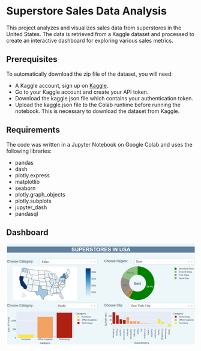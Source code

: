 # Superstore Sales Data Analysis 

This project analyzes and visualizes sales data from superstores in the United States. The data is retrieved from a Kaggle dataset and processed to create an interactive dashboard for exploring various sales metrics.

## Prerequisites

To automatically download the zip file of the dataset, you will need:


  - A Kaggle account, sign up on [Kaggle](https://www.kaggle.com/).
  - Go to your Kaggle account and create your API token.
  - Download the kaggle.json file which contains your authentication token.
  - Upload the kaggle.json file to the Colab runtime before running the notebook. This is necessary to download the dataset from Kaggle.


## Requirements

The code was written in a Jupyter Notebook on Google Colab and uses the following libraries:

- pandas 
- dash 
- plotly.express 
- matplotlib
- seaborn 
- plotly.graph_objects
- plotly.subplots 
- jupyter_dash 
- pandasql

## Dashboard

![Dashboard](assets/dashboard.png)

